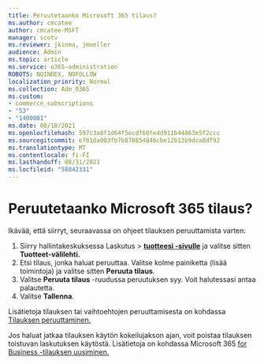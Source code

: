 ```yaml
---
title: Peruutetaanko Microsoft 365 tilaus?
ms.author: cmcatee
author: cmcatee-MSFT
manager: scotv
ms.reviewer: jkinma, jmueller
audience: Admin
ms.topic: article
ms.service: o365-administration
ROBOTS: NOINDEX, NOFOLLOW
localization_priority: Normal
ms.collection: Adm_O365
ms.custom:
- commerce_subscriptions
- "53"
- "1400001"
ms.date: 08/10/2021
ms.openlocfilehash: 597c3a8f1d64f5ecdf60fe4d911b44863e5f2ccc
ms.sourcegitcommit: e781da003fb7b878854846cbe12b13b9dca8df92
ms.translationtype: MT
ms.contentlocale: fi-FI
ms.lasthandoff: 08/31/2021
ms.locfileid: "58842331"
---
```

# <a name="canceling-your-microsoft-365-subscription"></a>Peruutetaanko Microsoft 365 tilaus?

Ikävää, että siirryt, seuraavassa on ohjeet tilauksen peruuttamista varten:

1. Siirry hallintakeskuksessa Laskutus   >  **[tuotteesi -sivulle](https://go.microsoft.com/fwlink/p/?linkid=842054)** ja valitse sitten **Tuotteet-välilehti.**
2. Etsi tilaus, jonka haluat peruuttaa. Valitse kolme painiketta (lisää toimintoja) ja valitse sitten **Peruuta tilaus**.
3. Valitse **Peruuta tilaus** -ruudussa peruutuksen syy. Voit halutessasi antaa palautetta.
4. Valitse **Tallenna**.

Lisätietoja tilauksen tai vaihtoehtojen peruuttamisesta on kohdassa [Tilauksen peruuttaminen.](https://docs.microsoft.com/microsoft-365/commerce/subscriptions/cancel-your-subscription)

Jos haluat jatkaa tilauksen käytön kokeilujakson ajan, voit poistaa tilauksen toistuvan laskutuksen käytöstä. Lisätietoja on kohdassa Microsoft 365 [for Business -tilauksen uusiminen.](https://docs.microsoft.com/microsoft-365/commerce/subscriptions/renew-your-subscription)